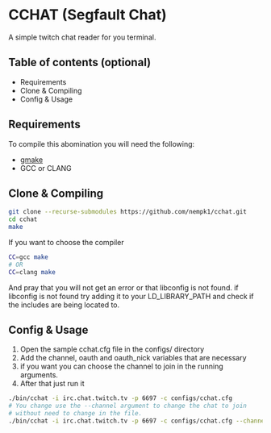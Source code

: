# CCHAT (Segfault Chat)

A simple twitch chat reader for you terminal.

## Table of contents (optional)

- Requirements
- Clone & Compiling
- Config & Usage


## Requirements

To compile this abomination you will need the following:

- [gmake](https://www.gnu.org/software/make/)
- GCC or CLANG

## Clone & Compiling

```sh
git clone --recurse-submodules https://github.com/nempk1/cchat.git
cd cchat
make
```
If you want to choose the compiler

```sh
CC=gcc make
# OR
CC=clang make
```

And pray that you will not get an error or that libconfig is not found.
if libconfig is not found try adding it to your LD_LIBRARY_PATH
and check if the includes are being located to.

## Config & Usage

1. Open the sample cchat.cfg file in the configs/ directory
1. Add the channel, oauth and oauth_nick variables that are necessary
2. if you want you can choose the channel to join in the running arguments.
1. After that just run it
```sh
./bin/cchat -i irc.chat.twitch.tv -p 6697 -c configs/cchat.cfg
# You change use the --channel argument to change the chat to join
# without need to change in the file.
./bin/cchat -i irc.chat.twitch.tv -p 6697 -c configs/cchat.cfg --channel nempk1
```
